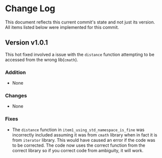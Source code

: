 # Change Log
This document reflects this current commit's state and not just its version. All items listed below were implemented for this commit.

## Version v1.0.1
This hot fixed involved a issue with the `distance` function attempting to be accessed from the wrong lib(`cmath`).

### Addition
- None

### Changes
- None

### Fixes
- The `distance` function in `item1_using_std_namespace_is_fine` was incorrectly included assuming it was from `cmath` library when in fact it is from `iterator` library. This would have caused an error if the code was to be corrected. The code now uses the correct function from the correct library so if you correct code from ambiguity, it will work.